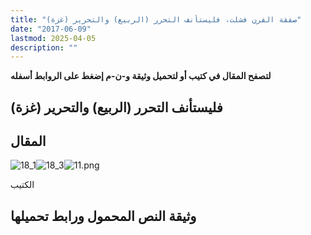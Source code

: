```yaml
---
title: "صفقة القرن فشلت، فليستأنف التحرر (الربيع) والتحرير (غزة)"
date: "2017-06-09"
lastmod: 2025-04-05
description: ""
---
```

**لتصفح المقال في كتيب أو لتحميل وثيقة و-ن-م إضغط على الروابط أسفله**

## **(فليستأنف التحرر (الربيع) والتحرير (غزة**

## المقال

![18_1](https://abouyaarebmarzouki.wordpress.com/wp-content/uploads/2017/06/18_14.png?w=648)![18_3](https://abouyaarebmarzouki.wordpress.com/wp-content/uploads/2017/06/18_34.png?w=648)![11.png](https://abouyaarebmarzouki.wordpress.com/wp-content/uploads/2017/06/1110.png?w=648)

الكتيب

## وثيقة النص المحمول ورابط تحميلها

###
